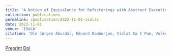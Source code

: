 ```yaml
---
title: "A Notion of Equivalence for Refactorings with Abstract Execution"
collection: publications
permalink: /publication/2022-11-01-isola5
date: 2022-11-01
venue: 'ISoLA'
citation: 'Ole Jørgen Abusdal, Eduard Kamburjan, Violat Ka I Pun, Volker Stolz. (2022). <b>ISoLA</sb>.'
---
```


[Preprint](/files/isola_22_3.pdf)
[Doi](https://doi.org/10.1007/978-3-031-19756-7_15)
